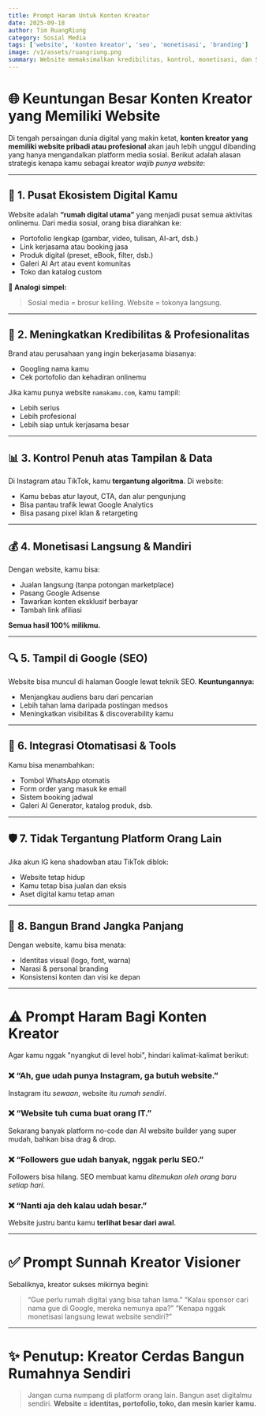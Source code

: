 ```yaml
---
title: Prompt Haram Untuk Konten Kreator
date: 2025-09-18
author: Tim RuangRiung
category: Sosial Media
tags: ['website', 'konten kreator', 'seo', 'monetisasi', 'branding']
image: /v1/assets/ruangriung.png
summary: Website memaksimalkan kredibilitas, kontrol, monetisasi, dan SEO, sementara prompt haram justru menghambat perkembangan kreator.
---
```


# 🌐 Keuntungan Besar Konten Kreator yang Memiliki Website

Di tengah persaingan dunia digital yang makin ketat, **konten kreator yang memiliki website pribadi atau profesional** akan jauh lebih unggul dibanding yang hanya mengandalkan platform media sosial. Berikut adalah alasan strategis kenapa kamu sebagai kreator *wajib punya website*:

---

## 🧲 1. Pusat Ekosistem Digital Kamu

Website adalah **“rumah digital utama”** yang menjadi pusat semua aktivitas onlinemu. Dari media sosial, orang bisa diarahkan ke:

* Portofolio lengkap (gambar, video, tulisan, AI-art, dsb.)
* Link kerjasama atau booking jasa
* Produk digital (preset, eBook, filter, dsb.)
* Galeri AI Art atau event komunitas
* Toko dan katalog custom

**🔁 Analogi simpel:**

> Sosial media = brosur keliling.
> Website = tokonya langsung.

---

## 💼 2. Meningkatkan Kredibilitas & Profesionalitas

Brand atau perusahaan yang ingin bekerjasama biasanya:

* Googling nama kamu
* Cek portofolio dan kehadiran onlinemu

Jika kamu punya website `namakamu.com`, kamu tampil:

* Lebih serius
* Lebih profesional
* Lebih siap untuk kerjasama besar

---

## 📊 3. Kontrol Penuh atas Tampilan & Data

Di Instagram atau TikTok, kamu **tergantung algoritma**. Di website:

* Kamu bebas atur layout, CTA, dan alur pengunjung
* Bisa pantau trafik lewat Google Analytics
* Bisa pasang pixel iklan & retargeting

---

## 💰 4. Monetisasi Langsung & Mandiri

Dengan website, kamu bisa:

* Jualan langsung (tanpa potongan marketplace)
* Pasang Google Adsense
* Tawarkan konten eksklusif berbayar
* Tambah link afiliasi

**Semua hasil 100% milikmu.**

---

## 🔍 5. Tampil di Google (SEO)

Website bisa muncul di halaman Google lewat teknik SEO.
**Keuntungannya:**

* Menjangkau audiens baru dari pencarian
* Lebih tahan lama daripada postingan medsos
* Meningkatkan visibilitas & discoverability kamu

---

## 🧩 6. Integrasi Otomatisasi & Tools

Kamu bisa menambahkan:

* Tombol WhatsApp otomatis
* Form order yang masuk ke email
* Sistem booking jadwal
* Galeri AI Generator, katalog produk, dsb.

---

## 🛡️ 7. Tidak Tergantung Platform Orang Lain

Jika akun IG kena shadowban atau TikTok diblok:

* Website tetap hidup
* Kamu tetap bisa jualan dan eksis
* Aset digital kamu tetap aman

---

## 🧠 8. Bangun Brand Jangka Panjang

Dengan website, kamu bisa menata:

* Identitas visual (logo, font, warna)
* Narasi & personal branding
* Konsistensi konten dan visi ke depan

---

# ⚠️ Prompt Haram Bagi Konten Kreator

Agar kamu nggak "nyangkut di level hobi", hindari kalimat-kalimat berikut:

### ❌ “Ah, gue udah punya Instagram, ga butuh website.”

Instagram itu *sewaan*, website itu *rumah sendiri*.

### ❌ “Website tuh cuma buat orang IT.”

Sekarang banyak platform no-code dan AI website builder yang super mudah, bahkan bisa drag & drop.

### ❌ “Followers gue udah banyak, nggak perlu SEO.”

Followers bisa hilang. SEO membuat kamu *ditemukan oleh orang baru setiap hari*.

### ❌ “Nanti aja deh kalau udah besar.”

Website justru bantu kamu **terlihat besar dari awal**.

---

# ✅ Prompt Sunnah Kreator Visioner

Sebaliknya, kreator sukses mikirnya begini:

> “Gue perlu rumah digital yang bisa tahan lama.”
> “Kalau sponsor cari nama gue di Google, mereka nemunya apa?”
> “Kenapa nggak monetisasi langsung lewat website sendiri?”

---

# ✨ Penutup: Kreator Cerdas Bangun Rumahnya Sendiri

> Jangan cuma numpang di platform orang lain.
> Bangun aset digitalmu sendiri.
> **Website = identitas, portofolio, toko, dan mesin karier kamu.**

